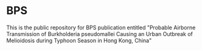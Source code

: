 # BPS

This is the public repository for BPS publication entitled "Probable Airborne Transmission of Burkholderia pseudomallei Causing an Urban Outbreak of Melioidosis during Typhoon Season in Hong Kong, China"
